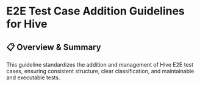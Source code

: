 # E2E Test Case Addition Guidelines for Hive

## 📋 Overview & Summary  
This guideline standardizes the addition and management of Hive E2E test cases, ensuring consistent structure, clear classification, and maintainable and executable tests.

